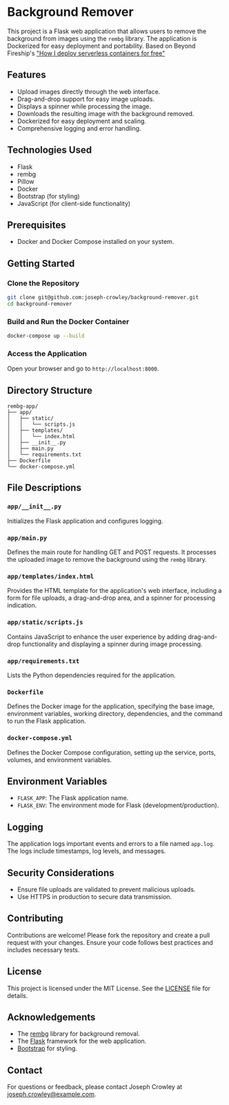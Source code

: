 # Background Remover

This project is a Flask web application that allows users to remove the background from images using the `rembg` library. The application is Dockerized for easy deployment and portability. Based on Beyond Fireship's ["How I deploy serverless containers for free"](https://youtu.be/cw34KMPSt4k)

## Features

- Upload images directly through the web interface.
- Drag-and-drop support for easy image uploads.
- Displays a spinner while processing the image.
- Downloads the resulting image with the background removed.
- Dockerized for easy deployment and scaling.
- Comprehensive logging and error handling.

## Technologies Used

- Flask
- rembg
- Pillow
- Docker
- Bootstrap (for styling)
- JavaScript (for client-side functionality)

## Prerequisites

- Docker and Docker Compose installed on your system.

## Getting Started

### Clone the Repository

```bash
git clone git@github.com:joseph-crowley/background-remover.git
cd background-remover
```

### Build and Run the Docker Container

```bash
docker-compose up --build
```

### Access the Application

Open your browser and go to `http://localhost:8000`.

## Directory Structure

```
rembg-app/
├── app/
│   ├── static/
│   │   └── scripts.js
│   ├── templates/
│   │   └── index.html
│   ├── __init__.py
│   ├── main.py
│   └── requirements.txt
├── Dockerfile
└── docker-compose.yml
```

## File Descriptions

### `app/__init__.py`

Initializes the Flask application and configures logging.

### `app/main.py`

Defines the main route for handling GET and POST requests. It processes the uploaded image to remove the background using the `rembg` library.

### `app/templates/index.html`

Provides the HTML template for the application's web interface, including a form for file uploads, a drag-and-drop area, and a spinner for processing indication.

### `app/static/scripts.js`

Contains JavaScript to enhance the user experience by adding drag-and-drop functionality and displaying a spinner during image processing.

### `app/requirements.txt`

Lists the Python dependencies required for the application.

### `Dockerfile`

Defines the Docker image for the application, specifying the base image, environment variables, working directory, dependencies, and the command to run the Flask application.

### `docker-compose.yml`

Defines the Docker Compose configuration, setting up the service, ports, volumes, and environment variables.

## Environment Variables

- `FLASK_APP`: The Flask application name.
- `FLASK_ENV`: The environment mode for Flask (development/production).

## Logging

The application logs important events and errors to a file named `app.log`. The logs include timestamps, log levels, and messages.

## Security Considerations

- Ensure file uploads are validated to prevent malicious uploads.
- Use HTTPS in production to secure data transmission.

## Contributing

Contributions are welcome! Please fork the repository and create a pull request with your changes. Ensure your code follows best practices and includes necessary tests.

## License

This project is licensed under the MIT License. See the [LICENSE](LICENSE) file for details.

## Acknowledgements

- The [rembg](https://github.com/danielgatis/rembg) library for background removal.
- The [Flask](https://flask.palletsprojects.com/) framework for the web application.
- [Bootstrap](https://getbootstrap.com/) for styling.

## Contact

For questions or feedback, please contact Joseph Crowley at joseph.crowley@example.com.

